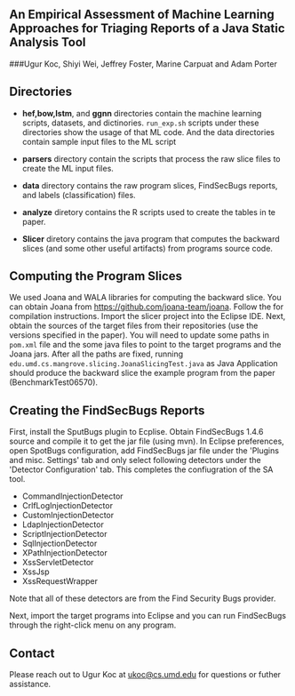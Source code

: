 ## An Empirical Assessment of Machine Learning Approaches for Triaging Reports of a Java Static Analysis Tool
###Ugur Koc, Shiyi Wei, Jeffrey Foster, Marine Carpuat and Adam   Porter

## Directories 

- **hef,bow,lstm**, and **ggnn** directories contain the machine learning scripts, datasets, and dictinories. `run_exp.sh` scripts under these directories show the usage of that ML code. And the data directories contain sample input files to the ML script

- **parsers** directory contain the scripts that process the raw slice files to create the ML input files.

- **data** directory contains the raw program slices, FindSecBugs reports, and labels (classification) files.

- **analyze** diretory contains the R scripts used to create the tables in te paper.
- **Slicer** diretory contains the java program that computes the backward slices (and some other useful artifacts) from programs source code.

## Computing the Program Slices
We used Joana and WALA libraries for computing the backward slice. You can obtain Joana from https://github.com/joana-team/joana. Follow the for compilation instructions.
Import the slicer project into the Eclipse IDE. 
Next, obtain the sources of the target files from their repositories (use the versions specified in the paper).
You will need to update some paths in `pom.xml` file and the some java files to point to the target programs and the Joana jars.
After all the paths are fixed, running `edu.umd.cs.mangrove.slicing.JoanaSlicingTest.java` as Java Application should produce the backward slice the example program from the paper (BenchmarkTest06570).


## Creating the FindSecBugs Reports
First, install the SputBugs plugin to Ecplise. Obtain FindSecBugs 1.4.6 source and compile it to get the jar file (using mvn).
In Eclipse preferences, open SpotBugs configuration, add FindSecBugs jar file under the 'Plugins and misc. Settings' tab and only select following detectors under the 'Detector Configuration' tab. This completes the confiugration of the SA tool.

- CommandInjectionDetector
- CrlfLogInjectionDetector
- CustomInjectionDetector
- LdapInjectionDetector
- ScriptInjectionDetector
- SqlInjectionDetector
- XPathInjectionDetector
- XssServletDetector
- XssJsp
- XssRequestWrapper

Note that all of these detectors are from the Find Security Bugs provider.

Next, import the target programs into Eclipse and you can run FindSecBugs through the right-click menu on any program.

## Contact

Please reach out to Ugur Koc at ukoc@cs.umd.edu for questions or futher assistance.